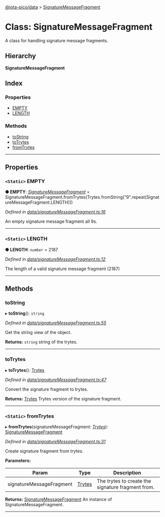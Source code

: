 [@iota-pico/data](../README.md) > [SignatureMessageFragment](../classes/signaturemessagefragment.md)

# Class: SignatureMessageFragment

A class for handling signature message fragments.

## Hierarchy

**SignatureMessageFragment**

## Index

### Properties

* [EMPTY](signaturemessagefragment.md#empty)
* [LENGTH](signaturemessagefragment.md#length)

### Methods

* [toString](signaturemessagefragment.md#tostring)
* [toTrytes](signaturemessagefragment.md#totrytes)
* [fromTrytes](signaturemessagefragment.md#fromtrytes)

---

## Properties

<a id="empty"></a>

### `<Static>` EMPTY

**●  EMPTY**:  *[SignatureMessageFragment](signaturemessagefragment.md)*  =  SignatureMessageFragment.fromTrytes(Trytes.fromString("9".repeat(SignatureMessageFragment.LENGTH)))

*Defined in [data/signatureMessageFragment.ts:16](https://github.com/iotaeco/iota-pico-data/blob/ecbfc47/src/data/signatureMessageFragment.ts#L16)*

An empty signature message fragment all 9s.

___

<a id="length"></a>

### `<Static>` LENGTH

**●  LENGTH**:  *`number`*  = 2187

*Defined in [data/signatureMessageFragment.ts:12](https://github.com/iotaeco/iota-pico-data/blob/ecbfc47/src/data/signatureMessageFragment.ts#L12)*

The length of a valid signature message fragment (2187)

___

## Methods

<a id="tostring"></a>

###  toString

▸ **toString**(): `string`

*Defined in [data/signatureMessageFragment.ts:55](https://github.com/iotaeco/iota-pico-data/blob/ecbfc47/src/data/signatureMessageFragment.ts#L55)*

Get the string view of the object.

**Returns:** `string`
string of the trytes.

___

<a id="totrytes"></a>

###  toTrytes

▸ **toTrytes**(): [Trytes](trytes.md)

*Defined in [data/signatureMessageFragment.ts:47](https://github.com/iotaeco/iota-pico-data/blob/ecbfc47/src/data/signatureMessageFragment.ts#L47)*

Convert the signature fragment to trytes.

**Returns:** [Trytes](trytes.md)
Trytes version of the signature fragment.

___

<a id="fromtrytes"></a>

### `<Static>` fromTrytes

▸ **fromTrytes**(signatureMessageFragment: *[Trytes](trytes.md)*): [SignatureMessageFragment](signaturemessagefragment.md)

*Defined in [data/signatureMessageFragment.ts:31](https://github.com/iotaeco/iota-pico-data/blob/ecbfc47/src/data/signatureMessageFragment.ts#L31)*

Create signature fragment from trytes.

**Parameters:**

| Param | Type | Description |
| ------ | ------ | ------ |
| signatureMessageFragment | [Trytes](trytes.md)   |  The trytes to create the signature fragment from. |

**Returns:** [SignatureMessageFragment](signaturemessagefragment.md)
An instance of SignatureMessageFragment.

___

